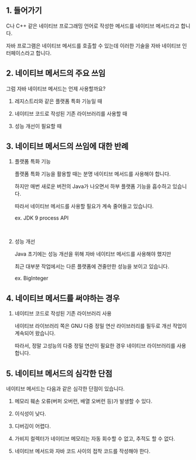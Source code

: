 ## 1. 들어가기

C나 C++ 같은 네이티브 프로그래밍 언어로 작성한 메서드를 네이티브 메서드라고 합니다.

자바 프로그램은 네이티브 메서드를 호출할 수 있는데 이러한 기술을 자바 네이티브 인터페이스라고 합니다.

## 2. 네이티브 메서드의 주요 쓰임

그럼 자바 네이티브 메서드는 언제 사용할까요?

1. 레지스트리와 같은 플랫폼 특화 기능일 때

2. 네이티브 코드로 작성된 기존 라이브러리를 사용할 때

3. 성능 개선이 필요할 때

## 3. 네이티브 메서드의 쓰임에 대한 반례

1. 플랫폼 특화 기능

   플랫폼 특화 기능을 활용할 때는 분명 네이티브 메서드를 사용해야 합니다.

   하지만 매번 새로운 버전의 Java가 나오면서 하부 플랫폼 기능을 흡수하고 있습니다.

   따라서 네이티브 메서드를 사용할 필요가 계속 줄어들고 있습니다.

   ex. JDK 9 process API

   <br>

2. 성능 개선

   Java 초기에는 성능 개선을 위해 자바 네이티브 메서드를 사용해야 했지만

   최근 대부분 작업에서는 다른 플랫폼에 견줄만한 성능을 보이고 있습니다.

   ex. BigInteger

## 4. 네이티브 메서드를 써야하는 경우

1. 네이티브 코드로 작성된 기존 라이브러리 사용

   네이티브 라이브러리 쪽은 GNU 다중 정밀 연산 라이브러리를 필두로 개선 작업이 계속되어 왔습니다.

   따라서, 정말 고성능의 다중 정밀 연산이 필요한 경우 네이티브 라이브러리를 사용합니다.

## 5. 네이티브 메서드의 심각한 단점

네이티브 메서드는 다음과 같은 심각한 단점이 있습니다.

1. 메모리 훼손 오류(버퍼 오버런, 배열 오버런 등)가 발생할 수 있다.

2. 이식성이 낮다.

3. 디버깅이 어렵다.

4. 가비지 컬렉터가 네이티브 메모리는 자동 회수할 수 없고, 추적도 할 수 없다.

5. 네이티브 메서드와 자바 코드 사이의 접착 코드를 작성해야 한다.